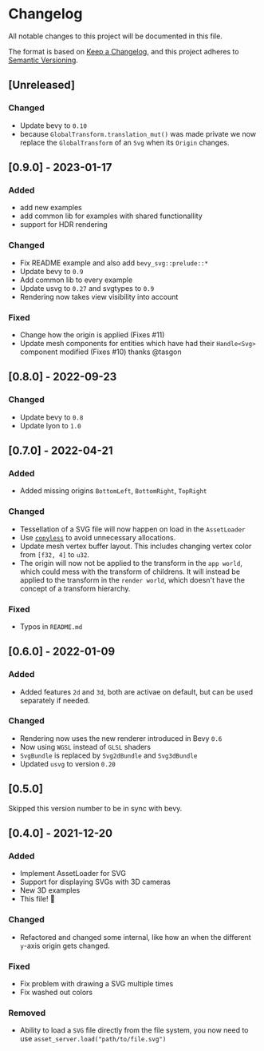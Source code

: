 # Changelog
All notable changes to this project will be documented in this file.

The format is based on [Keep a Changelog](https://keepachangelog.com/en/1.0.0/),
and this project adheres to [Semantic Versioning](https://semver.org/spec/v2.0.0.html).

## [Unreleased]
### Changed
- Update bevy to `0.10`
- because `GlobalTransform.translation_mut()` was made private we now replace the `GlobalTransform` of an `Svg` when its `Origin` changes.

## [0.9.0] - 2023-01-17
### Added
- add new examples
- add common lib for examples with shared functionallity
- support for HDR rendering

### Changed
- Fix README example and also add `bevy_svg::prelude::*`
- Update bevy to `0.9`
- Add common lib to every example
- Update usvg to `0.27` and svgtypes to `0.9`
- Rendering now takes view visibility into account

### Fixed
- Change how the origin is applied (Fixes #11)
- Update mesh components for entities which have had their `Handle<Svg>` component modified (Fixes #10) thanks @tasgon

## [0.8.0] - 2022-09-23
### Changed
- Update bevy to `0.8`
- Update lyon to `1.0`

## [0.7.0] - 2022-04-21
### Added
- Added missing origins `BottomLeft`, `BottomRight`, `TopRight`

### Changed
- Tessellation of a SVG file will now happen on load in the `AssetLoader`
- Use [`copyless`](https://crates.io/crates/copyless) to avoid unnecessary allocations.
- Update mesh vertex buffer layout. This includes changing vertex color from `[f32, 4]` to `u32`.
- The origin will now not be applied to the transform in the `app world`, which could mess with the transform of childrens. It will instead be applied to the transform in the `render world`, which doesn't have the concept of a transform hierarchy.

### Fixed
- Typos in `README.md`

## [0.6.0] - 2022-01-09
### Added
- Added features `2d` and `3d`, both are activae on default, but can be used separately if needed.

### Changed
- Rendering now uses the new renderer introduced in Bevy `0.6`
- Now using `WGSL` instead of `GLSL` shaders
- `SvgBundle` is replaced by `Svg2dBundle` and `Svg3dBundle`
- Updated `usvg` to version `0.20`

## [0.5.0]
Skipped this version number to be in sync with bevy.

## [0.4.0] - 2021-12-20
### Added
- Implement AssetLoader for SVG
- Support for displaying SVGs with 3D cameras
- New 3D examples
- This file! 🚀

### Changed
- Refactored and changed some internal, like how an when the different `y`-axis origin gets changed.

### Fixed
- Fix problem with drawing a SVG multiple times
- Fix washed out colors

### Removed
- Ability to load a `SVG` file directly from the file system, you now need to use `asset_server.load("path/to/file.svg")`
